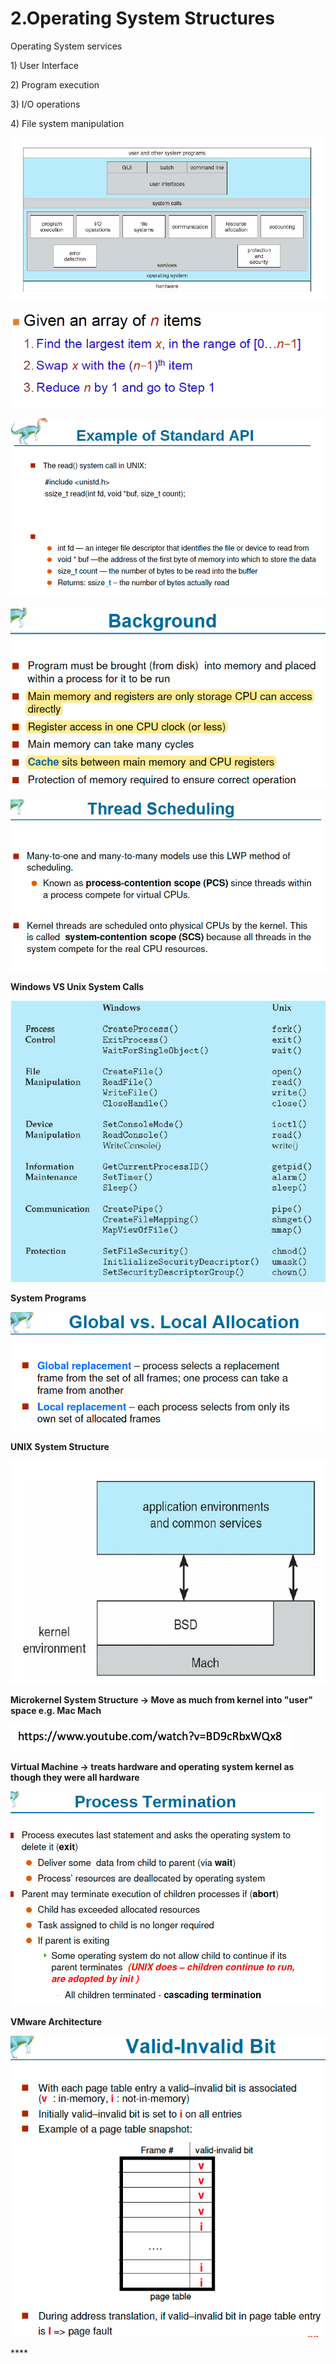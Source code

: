 # 2.Operating System Structures

Operating System services 

1\) User Interface

2\) Program execution

3\) I/O operations

4\) File system manipulation 

![](../.gitbook/assets/image%20%2826%29.png)

![](../.gitbook/assets/image%20%2871%29.png)





![](../.gitbook/assets/image%20%2810%29.png)

![](../.gitbook/assets/image%20%2881%29.png)

![](../.gitbook/assets/image%20%2856%29.png)

**Windows VS Unix System Calls** 

![](../.gitbook/assets/image%20%287%29.png)



**System Programs**

![](../.gitbook/assets/image%20%28144%29.png)

**UNIX System Structure**

![](../.gitbook/assets/image%20%2830%29.png)

**Microkernel System Structure -&gt; Move as much from kernel into "user" space e.g. Mac Mach**

![](../.gitbook/assets/image%20%2831%29.png)

**Virtual Machine -&gt; treats hardware and operating system kernel as though they were all hardware**

![](../.gitbook/assets/image%20%28137%29.png)

**VMware Architecture** 

![](../.gitbook/assets/image%20%2850%29.png)

\*\*\*\*

